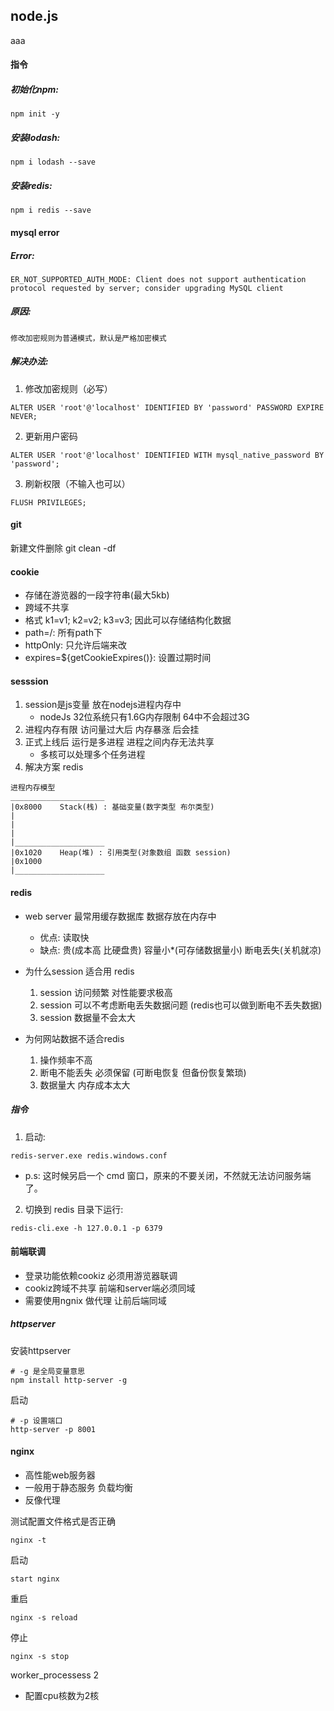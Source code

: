 ## node.js
aaa


#### 指令
##### 初始化npm:
``` 
npm init -y
```

##### 安装lodash:
```
npm i lodash --save
```


##### 安装redis:
```
npm i redis --save
```


#### mysql error
##### Error:
```
ER_NOT_SUPPORTED_AUTH_MODE: Client does not support authentication protocol requested by server; consider upgrading MySQL client
```

##### 原因:
```
修改加密规则为普通模式，默认是严格加密模式
```

##### 解决办法:

1. 修改加密规则（必写）
```
ALTER USER 'root'@'localhost' IDENTIFIED BY 'password' PASSWORD EXPIRE NEVER;
```

2. 更新用户密码
```
ALTER USER 'root'@'localhost' IDENTIFIED WITH mysql_native_password BY 'password';
```

3. 刷新权限（不输入也可以）
```
FLUSH PRIVILEGES;
```

#### git
新建文件删除
git clean -df


#### cookie
 - 存储在游览器的一段字符串(最大5kb)
 - 跨域不共享
 - 格式 k1=v1; k2=v2; k3=v3; 因此可以存储结构化数据
 - path=/: 所有path下
 - httpOnly: 只允许后端来改
 - expires=${getCookieExpires()}: 设置过期时间


#### sesssion
 1. session是js变量 放在nodejs进程内存中
    - nodeJs 32位系统只有1.6G内存限制 64中不会超过3G
 2. 进程内存有限 访问量过大后 内存暴涨 后会挂
 3. 正式上线后 运行是多进程 进程之间内存无法共享
    - 多核可以处理多个任务进程
 4. 解决方案 redis

 ```
进程内存模型
_____________________
|0x8000    Stack(栈) : 基础变量(数字类型 布尔类型)
|
|
|
|____________________
|0x1020    Heap(堆) : 引用类型(对象数组 函数 session)
|0x1000
|____________________
```


#### redis
 - web server 最常用缓存数据库 数据存放在内存中
   - 优点: 读取快
   - 缺点: 贵(成本高 比硬盘贵) 容量小*(可存储数据量小) 断电丢失(关机就凉)
 
 - 为什么session 适合用 redis
   1. session 访问频繁 对性能要求极高
   2. session 可以不考虑断电丢失数据问题 (redis也可以做到断电不丢失数据)
   3. session 数据量不会太大
 - 为何网站数据不适合redis
   1. 操作频率不高
   2. 断电不能丢失 必须保留 (可断电恢复 但备份恢复繁琐)
   3. 数据量大 内存成本太大


##### 指令
1. 启动:
```
redis-server.exe redis.windows.conf
```
  - p.s: 这时候另启一个 cmd 窗口，原来的不要关闭，不然就无法访问服务端了。
2. 切换到 redis 目录下运行:
```
redis-cli.exe -h 127.0.0.1 -p 6379
```

#### 前端联调
- 登录功能依赖cookiz 必须用游览器联调
- cookiz跨域不共享 前端和server端必须同域
- 需要使用ngnix 做代理 让前后端同域

##### httpserver
安装httpserver
```
# -g 是全局变量意思
npm install http-server -g
```

启动
```
# -p 设置端口
http-server -p 8001 
```
  
#### nginx
 - 高性能web服务器
 - 一般用于静态服务 负载均衡
 - 反像代理

测试配置文件格式是否正确 
```
nginx -t
```

启动
```
start nginx
```

重启
```
nginx -s reload
```

停止
```
nginx -s stop
```

worker_processess 2
 - 配置cpu核数为2核


